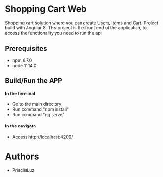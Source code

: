 # Shopping Cart Web

Shopping cart solution where you can create Users, Items and Cart.
Project build with Angular 8.
This project is the front end of the application, to access the functionality you need to run the api

## Prerequisites

- npm 6.7.0
- node 11.14.0

## Build/Run the APP

#### In the terminal
- Go to the main directory
- Run command "npm install"
- Run command "ng serve"

#### In the navigate
- Access http://localhost:4200/

# Authors

* PriscilaLuz
